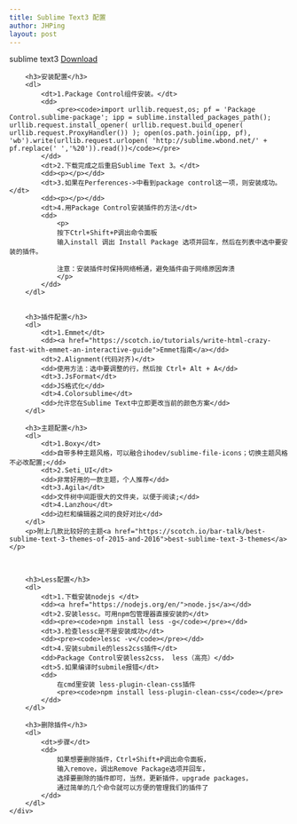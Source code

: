 ```yaml
---
title: Sublime Text3 配置
author: JHPing
layout: post
---
```

<div>
	<p>sublime text3   <a href="https://www.sublimetext.com/3">Download</a></p>
	<div>


		<h3>安装配置</h3>
		<dl>
			<dt>1.Package Control组件安装。</dt>
			<dd>
				<pre><code>import urllib.request,os; pf = 'Package Control.sublime-package'; ipp = sublime.installed_packages_path(); urllib.request.install_opener( urllib.request.build_opener( urllib.request.ProxyHandler()) ); open(os.path.join(ipp, pf), 'wb').write(urllib.request.urlopen( 'http://sublime.wbond.net/' + pf.replace(' ','%20')).read())</code></pre>
			</dd>
			<dt>2.下载完成之后重启Sublime Text 3。</dt>
			<dd><p></p></dd>
			<dt>3.如果在Perferences->中看到package control这一项，则安装成功。 </dt>
			<dd><p></p></dd>
			<dt>4.用Package Control安装插件的方法</dt>
			<dd>
				<p>
				按下Ctrl+Shift+P调出命令面板 
				输入install 调出 Install Package 选项并回车，然后在列表中选中要安装的插件。

				注意：安装插件时保持网络畅通，避免插件由于网络原因奔溃
				</p>
			</dd>	
		</dl>


		<h3>插件配置</h3>
		<dl>
			<dt>1.Emmet</dt>
			<dd><a href="https://scotch.io/tutorials/write-html-crazy-fast-with-emmet-an-interactive-guide">Emmet指南</a></dd>
			<dt>2.Alignment(代码对齐)</dt>
			<dd>使用方法：选中要调整的行，然后按 Ctrl+ Alt + A</dd>
			<dt>3.JsFormat</dt>
			<dd>JS格式化</dd>
			<dt>4.Colorsublime</dt>
			<dd>允许您在Sublime Text中立即更改当前的颜色方案</dd>
		</dl>

		<h3>主题配置</h3>
		<dl>
			<dt>1.Boxy</dt>
			<dd>自带多种主题风格，可以融合ihodev/sublime-file-icons；切换主题风格不必改配置;</dd>
			<dt>2.Seti_UI</dt>
			<dd>非常好用的一款主题，个人推荐</dd>
			<dt>3.Agila</dt>
			<dd>文件树中间距很大的文件夹，以便于阅读;</dd>
			<dt>4.Lanzhou</dt>
			<dd>边栏和编辑器之间的良好对比</dd>
		</dl>
		<p>附上几款比较好的主题<a href="https://scotch.io/bar-talk/best-sublime-text-3-themes-of-2015-and-2016">best-sublime-text-3-themes</a></p>



		<h3>Less配置</h3>
		<dl>
			<dt>1.下载安装nodejs </dt>
			<dd><a href="https://nodejs.org/en/">node.js</a></dd>
			<dt>2.安装lessc。可用npm包管理器直接安装的</dt>
			<dd><pre><code>npm install less -g</code></pre></dd>
			<dt>3.检查lessc是不是安装成功</dt>
			<dd><pre><code>lessc -v</code></pre></dd>
			<dt>4.安装submile的less2css插件</dt>
			<dd>Package Control安装less2css， less（高亮）</dd>
			<dt>5.如果编译时submile报错</dt>
			<dd>
				在cmd里安装 less-plugin-clean-css插件
				<pre><code>npm install less-plugin-clean-css</code></pre>
			</dd>
		</dl>

		<h3>删除插件</h3>
		<dl>
			<dt>步骤</dt>
			<dd>
				如果想要删除插件，Ctrl+Shift+P调出命令面板，
				输入remove，调出Remove Package选项并回车，
				选择要删除的插件即可，当然，更新插件，upgrade packages，
				通过简单的几个命令就可以方便的管理我们的插件了
			</dd>
		</dl>
	</div>
</div>



